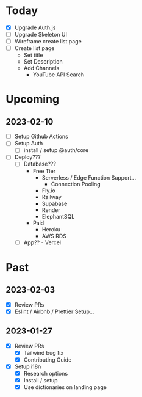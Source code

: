 # Today

- [x] Upgrade Auth.js
- [ ] Upgrade Skeleton UI
- [ ] Wireframe create list page
- [ ] Create list page
  * Set title
  * Set Description
  * Add Channels
    * YouTube API Search

# Upcoming

## 2023-02-10

- [ ] Setup Github Actions
- [ ] Setup Auth
  - [ ] install / setup @auth/core
- [ ] Deploy???
  - [ ] Database???
    - Free Tier
      - Serverless / Edge Function Support...
        - Connection Pooling
      - Fly.io
      - Railway
      - Supabase
      - Render
      - ElephantSQL
    - Paid
      - Heroku
      - AWS RDS
  - [ ] App?? - Vercel

# Past

## 2023-02-03

- [x] Review PRs
- [x] Eslint / Airbnb / Prettier Setup...

## 2023-01-27

- [x] Review PRs
  - [x] Tailwind bug fix
  - [x] Contributing Guide
- [x] Setup i18n
  - [x] Research options
  - [x] Install / setup
  - [x] Use dictionaries on landing page
